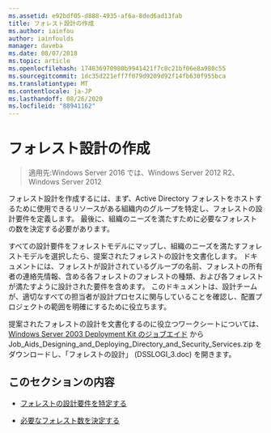 ```yaml
---
ms.assetid: e92bdf05-d888-4935-af6a-8ded6ad13fab
title: フォレスト設計の作成
ms.author: iainfou
author: iainfoulds
manager: daveba
ms.date: 08/07/2018
ms.topic: article
ms.openlocfilehash: 174836970980b9941421f7c8c21bf06e8a980c55
ms.sourcegitcommit: 1dc35d221eff7f079d9209d92f14fb630f955bca
ms.translationtype: MT
ms.contentlocale: ja-JP
ms.lasthandoff: 08/26/2020
ms.locfileid: "88941162"
---
```

# <a name="creating-a-forest-design"></a>フォレスト設計の作成

> 適用先:Windows Server 2016 では、Windows Server 2012 R2、Windows Server 2012

フォレスト設計を作成するには、まず、Active Directory フォレストをホストするために使用できるリソースがある組織内のグループを特定し、フォレストの設計要件を定義します。 最後に、組織のニーズを満たすために必要なフォレストの数を決定する必要があります。

すべての設計要件をフォレストモデルにマップし、組織のニーズを満たすフォレストモデルを選択したら、提案されたフォレストの設計を文書化します。 ドキュメントには、フォレストが設計されているグループの名前、フォレストの所有者の連絡先情報、含める各フォレストのフォレストの種類、および各フォレストが満たすように設計された要件を含めます。 このドキュメントは、設計チームが、適切なすべての担当者が設計プロセスに関与していることを確認し、配置プロジェクトの範囲を明確にするために役立ちます。

提案されたフォレストの設計を文書化するのに役立つワークシートについては、 [Windows Server 2003 Deployment Kit のジョブエイド](https://microsoft.com/download/details.aspx?id=9608) から Job_Aids_Designing_and_Deploying_Directory_and_Security_Services.zip をダウンロードし、「フォレストの設計」 (DSSLOGI_3.doc) を開きます。

## <a name="in-this-section"></a>このセクションの内容

- [フォレストの設計要件を特定する](../../ad-ds/plan/Identifying-Forest-Design-Requirements.md)

- [必要なフォレスト数を決定する](../../ad-ds/plan/Determining-the-Number-of-Forests-Required.md)
